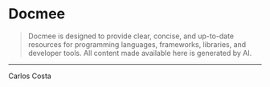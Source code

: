 # Docmee

>Docmee is designed to provide clear, concise, and up-to-date resources for programming languages, frameworks, libraries, and developer tools. All content made available here is generated by AI.

---

Carlos Costa
